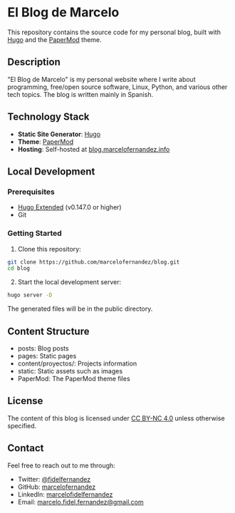 # El Blog de Marcelo

This repository contains the source code for my personal blog, built with [Hugo](https://gohugo.io/) and the [PaperMod](https://github.com/adityatelange/hugo-PaperMod) theme.

## Description

"El Blog de Marcelo" is my personal website where I write about programming, free/open source software, Linux, Python, and various other tech topics. The blog is written mainly in Spanish.

## Technology Stack

- **Static Site Generator**: [Hugo](https://gohugo.io/)
- **Theme**: [PaperMod](https://github.com/adityatelange/hugo-PaperMod)
- **Hosting**: Self-hosted at [blog.marcelofernandez.info](http://blog.marcelofernandez.info)

## Local Development

### Prerequisites

- [Hugo Extended](https://gohugo.io/installation/) (v0.147.0 or higher)
- Git

### Getting Started

1. Clone this repository:
```bash
git clone https://github.com/marcelofernandez/blog.git
cd blog
```

2. Start the local development server:
 ```bash
 hugo server -D
 ```

The generated files will be in the public directory.

## Content Structure
 - posts: Blog posts
 - pages: Static pages
 - content/proyectos/: Projects information
 - static: Static assets such as images
 - PaperMod: The PaperMod theme files

## License
The content of this blog is licensed under [CC BY-NC 4.0](https://creativecommons.org/licenses/by-nc/4.0/) unless otherwise specified.

## Contact
Feel free to reach out to me through:

 - Twitter: [@fidelfernandez](https://x.com/fidelfernandez)
 - GitHub: [marcelofernandez](https://github.com/marcelofernandez)
 - LinkedIn: [marcelofidelfernandez](https://www.linkedin.com/in/marcelofidelfernandez)
 - Email: marcelo.fidel.fernandez@gmail.com
